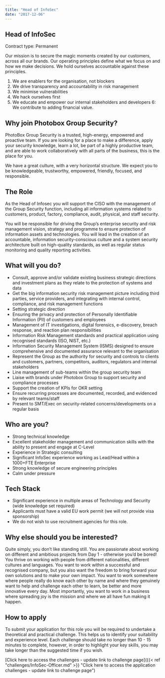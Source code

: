 ```yaml
---
title: "Head of InfoSec"
date: "2017-12-06"
---
```


## Head of InfoSec

Contract type: Permanent 

Our mission is to secure the magic moments created by our customers, across all our brands. Our operating principles define what we focus on and how we make decisions. We hold ourselves accountable against these principles.
 
 1. We are enablers for the organisation, not blockers
 2. We drive transparency and accountability in risk management 
 3. We minimise vulnerabilities 
 4. We hack ourselves first 
 5. We educate and empower our internal stakeholders and developers 
 6: We contribute to adding financial value. 

## Why join Photobox Group Security?

PhotoBox Group Security is a trusted, high-energy, empowered and proactive team. If you are looking for a place to make a difference, apply your security knowledge, learn a lot, be part of a highly productive team, and are able to work collaboratively with all parts of the business, this is the place for you. 

We have a great culture, with a very horizontal structure. We expect you to be knowledgeable, trustworthy, empowered, friendly, focused, and responsible. 

## The Role

As the Head of Infosec you will support the CISO with the management of the Group Security function, including all information systems related to customers, product, factory, compliance, audit, physical, and staff security. 

You will be responsible for driving the Group’s enterprise security and risk management vision, strategy and programme to ensure protection of information assets and technologies. You will lead in the creation of an accountable, information security-conscious culture and a system security architecture built on high-quality standards, as well as regular status monitoring and quality reporting activities. 

## What will you do?

- Consult, approve and/or validate existing business strategic directions and investment plans as they relate to the protection of systems and data 
- Get the big information security risk management picture including third parties, service providers, and integrating with internal control, compliance, and risk management functions 
- Setting strategic direction 
- Ensuring the privacy and protection of Personally Identifiable Information (PII) of customers and employees 
- Management of IT investigations, digital forensics, e-discovery, breach response, and reaction plan responsibilities 
- Information Risk Management standards and practical application using recognised standards (ISO, NIST, etc.) 
- Information Security Management System (ISMS) designed to ensure comprehensive and documented assurance relevant to the organisation 
- Represent the Group as the authority for security and controls to clients and customers, partners, competitors, auditors, regulators and internal stakeholders 
- Line management of sub-teams within the group security team 
- Liaise with brands under Photobox Group to support security and compliance processes 
- Support the creation of KPIs for OKR setting 
- Ensure recurring processes are documented, recorded, and evidenced by relevant teams/staff 
- Present to SMT/Exec on security-related concerns/developments on a regular basis 

## Who are you?

- Strong technical knowledge 
- Excellent stakeholder management and communication skills with the ability to present and engage at C-Level 
- Experience in Strategic consulting 
- Significant InfoSec experience working as Lead/Head within a 1000+FTE Enterprise 
- Strong knowledge of secure engineering principles 
- Calm under pressure 

## Tech Stack 

- Significant experience in multiple areas of Technology and Security (wide knowledge set required) 
- Applicants must have a valid EU work permit (we will not provide visa sponsorship) 
- We do not wish to use recruitment agencies for this role. 

## Why else should you be interested?

Quite simply, you don’t like standing still. You are passionate about working on different and ambitious projects from Day 1 - otherwise you’d be bored! You thrive on working with people from different nationalities, different cultures and languages. You want to work within a successful and recognised company, but you also want the freedom to bring forward your own solutions and to make your own impact. You want to work somewhere where people really do know each other by name and where they genuinely want to help and challenge each other to learn, be better and more innovative every day. Most importantly, you want to work in a business where spreading joy is the mission and where we all have fun making it happen.

## How to apply
To submit your application for this role you will be required to undertake a theoretical and practical challenge. This helps us to identify your suitability and experience level. Each challenge should take no longer than 10 - 15 minutes to complete, however, in order to highlight your key skills, you may take longer than the suggested time if you wish.

[Click here to access the challenges - update link to challenge page]({{< ref "challenges/InfoSec-Officer.md" >}} "Click here to access the application challenges - update link to challenge page")

